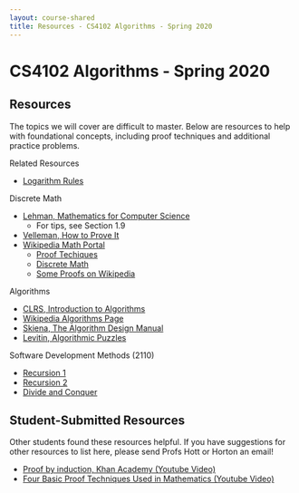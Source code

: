 ```yaml
---
layout: course-shared 
title: Resources - CS4102 Algorithms - Spring 2020 
---
```

# CS4102 Algorithms - Spring 2020

## Resources

The topics we will cover are difficult to master.  Below are resources to help with foundational concepts, including proof techniques and additional practice problems.

Related Resources
- [Logarithm Rules](https://en.wikipedia.org/wiki/List_of_logarithmic_identities)

Discrete Math
- [Lehman, Mathematics for Computer Science](pdfs/mcs.pdf)
    - For tips, see Section 1.9
- [Velleman, How to Prove It](https://search.lib.virginia.edu/catalog/u4357637)
- [Wikipedia Math Portal](https://en.wikipedia.org/wiki/Portal:Mathematics)
    - [Proof Techiques](https://en.wikipedia.org/wiki/Mathematical_proof)
    - [Discrete Math](https://en.wikipedia.org/wiki/Discrete_mathematics)
    - [Some Proofs on Wikipedia](https://en.wikipedia.org/wiki/List_of_mathematical_proofs)

Algorithms
- [CLRS, Introduction to Algorithms](https://search.lib.virginia.edu/catalog/u6757775)
- [Wikipedia Algorithms Page](https://en.wikipedia.org/wiki/Algorithm)
- [Skiena, The Algorithm Design Manual](https://www.amazon.com/dp/1849967202)
- [Levitin, Algorithmic Puzzles](https://search.lib.virginia.edu/catalog/u7095532)

Software Development Methods (2110)
- [Recursion 1](pdfs/31-recursion.pdf)
- [Recursion 2](pdfs/32-recursion.pdf)
- [Divide and Conquer](pdfs/33-divide-and-conquer.pdf)

## Student-Submitted Resources

Other students found these resources helpful.  If you have suggestions for other resources to list here, please send Profs Hott or Horton an email!

- [Proof by induction, Khan Academy (Youtube Video)](https://www.youtube.com/watch?v=wblW_M_HVQ8)
- [Four Basic Proof Techniques Used in Mathematics (Youtube Video)](https://www.youtube.com/watch?v=V5tUc-J124s)

